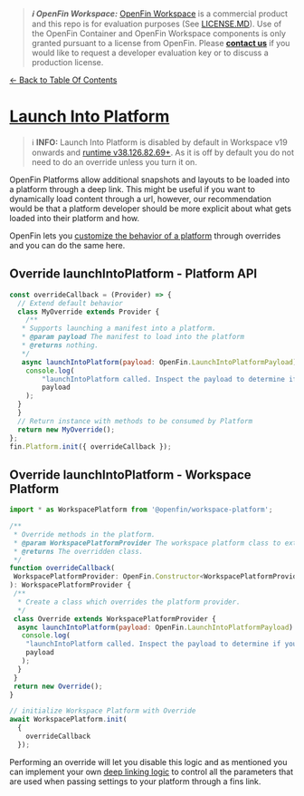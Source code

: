 > **_:information_source: OpenFin Workspace:_** [OpenFin Workspace](https://www.openfin.co/workspace/) is a commercial product and this repo is for evaluation purposes (See [LICENSE.MD](../../../LICENSE.MD)). Use of the OpenFin Container and OpenFin Workspace components is only granted pursuant to a license from OpenFin. Please [**contact us**](https://www.openfin.co/workspace/poc/) if you would like to request a developer evaluation key or to discuss a production license.

[<- Back to Table Of Contents](../README.md)

# [Launch Into Platform](https://developers.openfin.co/of-docs/docs/platform-getting-started#deep-linking-fin--fins-link)

> :information_source: **INFO:** Launch Into Platform is disabled by default in Workspace v19 onwards and [runtime v38.126.82.69+](https://developer.openfin.co/versions/?product=Runtime#38.126.82.69). As it is off by default you do not need to do an override unless you turn it on.

OpenFin Platforms allow additional snapshots and layouts to be loaded into a platform through a deep link. This might be useful if you want to dynamically load content through a url, however, our recommendation would be that a platform developer should be more explicit about what gets loaded into their platform and how.

OpenFin lets you [customize the behavior of a platform](https://developers.openfin.co/of-docs/docs/platform-customization#example-overriding-default-getsnapshot-behavior) through overrides and you can do the same here.

## Override launchIntoPlatform - Platform API

```js
const overrideCallback = (Provider) => {
  // Extend default behavior
  class MyOverride extends Provider {
    /**
   * Supports launching a manifest into a platform.
   * @param payload The manifest to load into the platform
   * @returns nothing.
   */
   async launchIntoPlatform(payload: OpenFin.LaunchIntoPlatformPayload): Promise<void> {
    console.log(
        "launchIntoPlatform called. Inspect the payload to determine if you should launch it by calling super.launchIntoPlatform or alternatively do not call super.launchIntoPlatform if you do not want to dynamically launch content in this way. If you want to implement your own logic against your own query param then look at implementing your own deep linking logic: https://developers.openfin.co/of-docs/docs/deep-linking .",
        payload
    );
  }
  }
  // Return instance with methods to be consumed by Platform
  return new MyOverride();
};
fin.Platform.init({ overrideCallback });
```

## Override launchIntoPlatform - Workspace Platform

```js
import * as WorkspacePlatform from '@openfin/workspace-platform';

/**
 * Override methods in the platform.
 * @param WorkspacePlatformProvider The workspace platform class to extend.
 * @returns The overridden class.
 */
function overrideCallback(
 WorkspacePlatformProvider: OpenFin.Constructor<WorkspacePlatformProvider>
): WorkspacePlatformProvider {
 /**
  * Create a class which overrides the platform provider.
  */
 class Override extends WorkspacePlatformProvider {
  async launchIntoPlatform(payload: OpenFin.LaunchIntoPlatformPayload): Promise<void> {
   console.log(
    "launchIntoPlatform called. Inspect the payload to determine if you should launch it by calling super.launchIntoPlatform or alternatively do not call super.launchIntoPlatform if you do not want to dynamically launch content in this way. If you want to implement your own logic against your own query param then look at implementing your own deep linking logic: https://developers.openfin.co/of-docs/docs/deep-linking .",
    payload
   );
  }
 }
 return new Override();
}

// initialize Workspace Platform with Override
await WorkspacePlatform.init(
  {
    overrideCallback
  });
```

Performing an override will let you disable this logic and as mentioned you can implement your own [deep linking logic](https://developers.openfin.co/of-docs/docs/deep-linking) to control all the parameters that are used when passing settings to your platform through a fins link.
